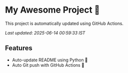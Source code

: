 # My Awesome Project 🚀

This project is automatically updated using GitHub Actions.

_Last updated: 2025-06-14 00:59:33 IST_

## Features
- Auto-update README using Python 🐍
- Auto Git push with GitHub Actions 🤖
